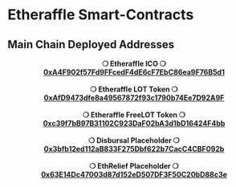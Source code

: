 # Etheraffle Smart-Contracts

## Main Chain Deployed Addresses

<p align='center'>
  <b>❍ Etheraffle ICO ❍</b>
  <br/>
  <a href='https://etherscan.io/address/0xA4F902f57Fd9FFcedF4dE6cF7EbC86ea9F76B5d1'>
    <b>0xA4F902f57Fd9FFcedF4dE6cF7EbC86ea9F76B5d1<b>
  </a>
  <br/>
  <br/>
  <b>❍ Etheraffle LOT Token ❍</b>
  <br/>
  <a href='https://etherscan.io/address/0xAfD9473dfe8a49567872f93c1790b74Ee7D92A9F'>
    <b>0xAfD9473dfe8a49567872f93c1790b74Ee7D92A9F<b>
  </a>
  <br/>
  <br/>
  <b>❍ Etheraffle FreeLOT Token ❍</b>
  <br/>
  <a href='https://etherscan.io/address/0xc39f7bB97B31102C923DaF02bA3d1bD16424F4bb'>
    <b>0xc39f7bB97B31102C923DaF02bA3d1bD16424F4bb<b>
  </a>
  <br/>
  <br/>
  <b>❍ Disbursal Placeholder ❍</b>
  <br/>
  <a href='https://etherscan.io/address/0x3bfb12ed112aB833F275Dbf622b7CacC4CBF092b'>
    <b>0x3bfb12ed112aB833F275Dbf622b7CacC4CBF092b<b>
  </a>
  <br/>
  <br/>
  <b>❍ EthRelief Placeholder ❍</b>
  <br/>
  <a href='https://etherscan.io/address/0x63E14Dc47003d87d152eD507DF3F50C20bD88c3e'>
    <b>0x63E14Dc47003d87d152eD507DF3F50C20bD88c3e<b>
  </a>
</p>
